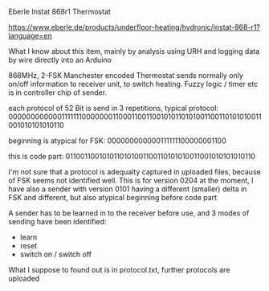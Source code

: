Eberle Instat 868r1 Thermostat

https://www.eberle.de/products/underfloor-heating/hydronic/instat-868-r1?language=en

What I know about this item, mainly by analysis using URH and logging data by wire directly into an Arduino
  
868MHz, 2-FSK
Manchester encoded
Thermostat sends normally only on/off information to receiver unit, to switch heating. Fuzzy logic / timer etc is in controller chip of sender.

each protocol of 52 Bit is send in 3 repetitions, typical protocol:
0000000000001111111000000011000110011001010110101001100110101010011001010101010110

beginning is atypical for FSK:
000000000000111111100000001100

this is code part:
0110011001010110101001100110101010011001010101010110

I'm not sure that a protocol is adequalty captured in uploaded files, because of FSK seems not identified well. This is for version 0204 at the moment, I have also a sender with version 0101 having a different (smaller) delta in FSK and different, but also atypical beginning before code part

A sender has to be learned in to the receiver before use, and 3 modes of sending have been identified:
- learn
- reset
- switch on / switch off

What I suppose to found out is in protocol.txt, further protocols are uploaded

